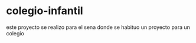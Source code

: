 # colegio-infantil
este proyecto se realizo para el sena donde se habituo un proyecto para un colegio 

